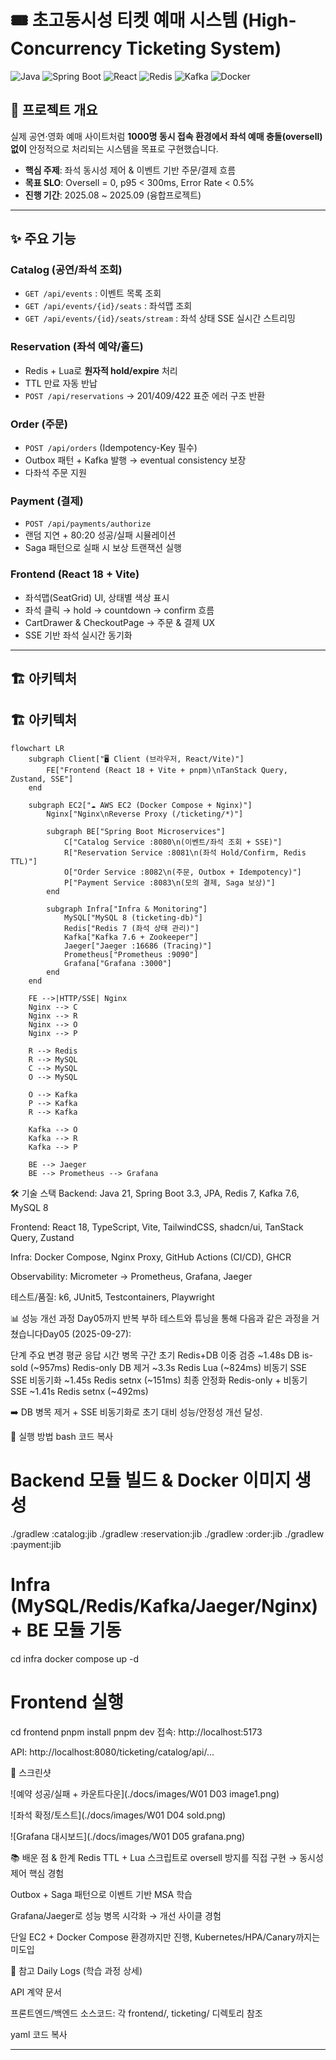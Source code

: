 # 🎟️ 초고동시성 티켓 예매 시스템 (High-Concurrency Ticketing System)

![Java](https://img.shields.io/badge/Java-21-blue) 
![Spring Boot](https://img.shields.io/badge/SpringBoot-3.3-green) 
![React](https://img.shields.io/badge/React-18-61DAFB) 
![Redis](https://img.shields.io/badge/Redis-7-red) 
![Kafka](https://img.shields.io/badge/Kafka-7.6-black) 
![Docker](https://img.shields.io/badge/Docker-Compose-blue)

## 📖 프로젝트 개요
실제 공연·영화 예매 사이트처럼 **1000명 동시 접속 환경에서 좌석 예매 충돌(oversell) 없이** 안정적으로 처리되는 시스템을 목표로 구현했습니다.  

- **핵심 주제**: 좌석 동시성 제어 & 이벤트 기반 주문/결제 흐름
- **목표 SLO**: Oversell = 0, p95 < 300ms, Error Rate < 0.5%
- **진행 기간**: 2025.08 ~ 2025.09 (융합프로젝트)

---

## ✨ 주요 기능
### Catalog (공연/좌석 조회)
- `GET /api/events` : 이벤트 목록 조회
- `GET /api/events/{id}/seats` : 좌석맵 조회
- `GET /api/events/{id}/seats/stream` : 좌석 상태 SSE 실시간 스트리밍

### Reservation (좌석 예약/홀드)
- Redis + Lua로 **원자적 hold/expire** 처리
- TTL 만료 자동 반납
- `POST /api/reservations` → 201/409/422 표준 에러 구조 반환

### Order (주문)
- `POST /api/orders` (Idempotency-Key 필수)  
- Outbox 패턴 + Kafka 발행 → eventual consistency 보장
- 다좌석 주문 지원

### Payment (결제)
- `POST /api/payments/authorize`  
- 랜덤 지연 + 80:20 성공/실패 시뮬레이션  
- Saga 패턴으로 실패 시 보상 트랜잭션 실행

### Frontend (React 18 + Vite)
- 좌석맵(SeatGrid) UI, 상태별 색상 표시
- 좌석 클릭 → hold → countdown → confirm 흐름
- CartDrawer & CheckoutPage → 주문 & 결제 UX
- SSE 기반 좌석 실시간 동기화

---

## 🏗️ 아키텍처
## 🏗️ 아키텍처
```mermaid
flowchart LR
    subgraph Client["🖥️ Client (브라우저, React/Vite)"]
        FE["Frontend (React 18 + Vite + pnpm)\nTanStack Query, Zustand, SSE"]
    end

    subgraph EC2["☁️ AWS EC2 (Docker Compose + Nginx)"]
        Nginx["Nginx\nReverse Proxy (/ticketing/*)"]

        subgraph BE["Spring Boot Microservices"]
            C["Catalog Service :8080\n(이벤트/좌석 조회 + SSE)"]
            R["Reservation Service :8081\n(좌석 Hold/Confirm, Redis TTL)"]
            O["Order Service :8082\n(주문, Outbox + Idempotency)"]
            P["Payment Service :8083\n(모의 결제, Saga 보상)"]
        end

        subgraph Infra["Infra & Monitoring"]
            MySQL["MySQL 8 (ticketing-db)"]
            Redis["Redis 7 (좌석 상태 관리)"]
            Kafka["Kafka 7.6 + Zookeeper"]
            Jaeger["Jaeger :16686 (Tracing)"]
            Prometheus["Prometheus :9090"]
            Grafana["Grafana :3000"]
        end
    end

    FE -->|HTTP/SSE| Nginx
    Nginx --> C
    Nginx --> R
    Nginx --> O
    Nginx --> P

    R --> Redis
    R --> MySQL
    C --> MySQL
    O --> MySQL

    O --> Kafka
    P --> Kafka
    R --> Kafka

    Kafka --> O
    Kafka --> R
    Kafka --> P

    BE --> Jaeger
    BE --> Prometheus --> Grafana
```
🛠️ 기술 스택
Backend: Java 21, Spring Boot 3.3, JPA, Redis 7, Kafka 7.6, MySQL 8

Frontend: React 18, TypeScript, Vite, TailwindCSS, shadcn/ui, TanStack Query, Zustand

Infra: Docker Compose, Nginx Proxy, GitHub Actions (CI/CD), GHCR

Observability: Micrometer → Prometheus, Grafana, Jaeger

테스트/품질: k6, JUnit5, Testcontainers, Playwright

📊 성능 개선 과정
Day05까지 반복 부하 테스트와 튜닝을 통해 다음과 같은 과정을 거쳤습니다Day05 (2025-09-27):

단계	주요 변경	평균 응답 시간	병목 구간
초기	Redis+DB 이중 검증	~1.48s	DB is-sold (~957ms)
Redis-only	DB 제거	~3.3s	Redis Lua (~824ms)
비동기 SSE	SSE 비동기화	~1.45s	Redis setnx (~151ms)
최종 안정화	Redis-only + 비동기 SSE	~1.41s	Redis setnx (~492ms)

➡️ DB 병목 제거 + SSE 비동기화로 초기 대비 성능/안정성 개선 달성.

🚀 실행 방법
bash
코드 복사
# Backend 모듈 빌드 & Docker 이미지 생성
./gradlew :catalog:jib
./gradlew :reservation:jib
./gradlew :order:jib
./gradlew :payment:jib

# Infra (MySQL/Redis/Kafka/Jaeger/Nginx) + BE 모듈 기동
cd infra
docker compose up -d

# Frontend 실행
cd frontend
pnpm install
pnpm dev
접속: http://localhost:5173

API: http://localhost:8080/ticketing/catalog/api/...

📸 스크린샷

![예약 성공/실패 + 카운트다운](./docs/images/W01 D03 image1.png)

![좌석 확정/토스트](./docs/images/W01 D04 sold.png)

![Grafana 대시보드](./docs/images/W01 D05 grafana.png)



📚 배운 점 & 한계
Redis TTL + Lua 스크립트로 oversell 방지를 직접 구현 → 동시성 제어 핵심 경험

Outbox + Saga 패턴으로 이벤트 기반 MSA 학습

Grafana/Jaeger로 성능 병목 시각화 → 개선 사이클 경험

단일 EC2 + Docker Compose 환경까지만 진행, Kubernetes/HPA/Canary까지는 미도입

📝 참고
Daily Logs (학습 과정 상세)

API 계약 문서

프론트엔드/백엔드 소스코드: 각 frontend/, ticketing/ 디렉토리 참조

yaml
코드 복사

---
